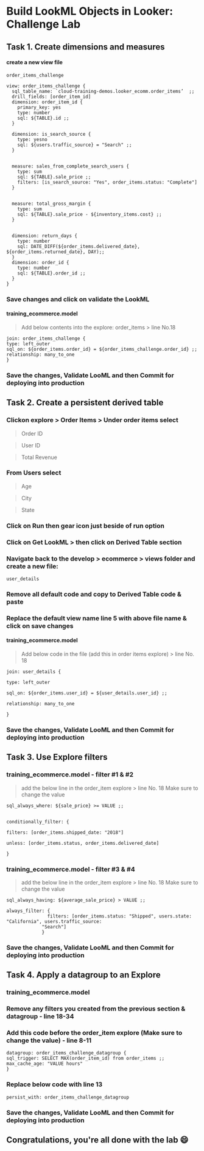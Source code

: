 # Build LookML Objects in Looker: Challenge Lab

## Task 1. Create dimensions and measures

#### create a new view file
``` 
order_items_challenge
```
```
view: order_items_challenge {
  sql_table_name: `cloud-training-demos.looker_ecomm.order_items’  ;;
  drill_fields: [order_item_id]
  dimension: order_item_id {
    primary_key: yes
    type: number
    sql: ${TABLE}.id ;;
  }
  
  dimension: is_search_source {
    type: yesno
    sql: ${users.traffic_source} = "Search" ;;
  }
  
  
  measure: sales_from_complete_search_users {
    type: sum
    sql: ${TABLE}.sale_price ;;
    filters: [is_search_source: "Yes", order_items.status: "Complete"]
  }
  
  
  measure: total_gross_margin {
    type: sum
    sql: ${TABLE}.sale_price - ${inventory_items.cost} ;;
  }
  
  
  dimension: return_days {
    type: number
    sql: DATE_DIFF(${order_items.delivered_date}, ${order_items.returned_date}, DAY);;
  }
  dimension: order_id {
    type: number
    sql: ${TABLE}.order_id ;;
  }
}
```
### Save changes and click on validate the LookML

#### training_ecommerce.model
> Add below contents into the explore: order_items > line No.18

```
join: order_items_challenge {
type: left_outer
sql_on: ${order_items.order_id} = ${order_items_challenge.order_id} ;;
relationship: many_to_one
}
```
### Save the changes, Validate LooML and then Commit for deploying into production

## Task 2. Create a persistent derived table
### Clickon explore > Order Items > Under order items select
> Order ID

> User ID

> Total Revenue

### From Users select
> Age

> City

> State

### Click on Run then gear icon just beside of run option
### Click on Get LookML > then click on Derived Table section
### Navigate back to the develop > ecommerce > views folder and create a new file:
```
user_details
```
### Remove all default code and copy to Derived Table code & paste
### Replace the default view name line 5 with above file name & click on save changes

#### training_ecommerce.model
> Add below code in the file (add this in order items explore) > line No. 18 
```
join: user_details {
 
type: left_outer
 
sql_on: ${order_items.user_id} = ${user_details.user_id} ;;
 
relationship: many_to_one
 
}
```
### Save the changes, Validate LooML and then Commit for deploying into production

## Task 3. Use Explore filters
### training_ecommerce.model - filter #1 & #2 
> add the below line in the order_item explore > line No. 18
> Make sure to change the value

```
sql_always_where: ${sale_price} >= VALUE ;;
 
 
conditionally_filter: {
 
filters: [order_items.shipped_date: "2018"]
 
unless: [order_items.status, order_items.delivered_date]
 
}
```

### training_ecommerce.model - filter #3 & #4
> add the below line in the order_item explore > line No. 18
> Make sure to change the value

```
sql_always_having: ${average_sale_price} > VALUE ;;
 
always_filter: {
               filters: [order_items.status: "Shipped", users.state: "California", users.traffic_source:   
             "Search"]
             }

```
### Save the changes, Validate LooML and then Commit for deploying into production

## Task 4. Apply a datagroup to an Explore

### training_ecommerce.model
### Remove any filters you created from the previous section & datagroup - line 18-34
### Add this code before the order_item explore (Make sure to change the value) - line 8-11

```
datagroup: order_items_challenge_datagroup {
sql_trigger: SELECT MAX(order_item_id) from order_items ;;
max_cache_age: "VALUE hours"
}
```
### Replace below code with line 13
```
persist_with: order_items_challenge_datagroup
```
### Save the changes, Validate LooML and then Commit for deploying into production

## Congratulations, you're all done with the lab 😄
